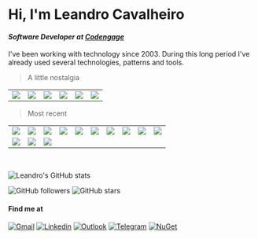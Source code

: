 # Hi, I'm Leandro Cavalheiro 
#### <em>Software Developer at <a href="https://codengage.com/">Codengage</a></em>

I've been working with technology since 2003. During this long period I've already used several technologies, patterns and tools.

> A little nostalgia
<table>
  <tr>
    <td><img src="https://img.shields.io/badge/Clipper-2d2d2d.svg?&style=flat-square&logo=Windows Terminal&logoColor=#4D4D4D"></td>
    <td><img src="https://img.shields.io/badge/Visual_Basic_6-2d2d2d.svg?&style=flat-square&logo=Windows Terminal&logoColor=#4D4D4D"></td>
    <td><img src="https://img.shields.io/badge/Progress-2d2d2d.svg?&style=flat-square&logo=Windows Terminal&logoColor=#4D4D4D"></td>
    <td><img src="https://img.shields.io/badge/Power_Builder-2d2d2d.svg?&style=flat-square&logo=Windows Terminal&logoColor=#4D4D4D"></td>
    <td><img src="https://img.shields.io/badge/Visual_Basic_.NET-2d2d2d.svg?&style=flat-square&logo=.NET&logoColor=#4D4D4D"></td>
    <td><img src="https://img.shields.io/badge/DB2-2d2d2d.svg?&style=flat-square&logo=Windows Terminal&logoColor=#4D4D4D"></td>
  </tr>
</table>  

> Most recent
<table>
  <tr>
    <td><img src="https://img.shields.io/badge/C_Sharp-2d2d2d.svg?&style=flat-square&logo=C Sharp&logoColor=#239120"></td>
    <td><img src="https://img.shields.io/badge/SQL_Server-2d2d2d.svg?&style=flat-square&logo=Microsoft SQL Server&logoColor=#CC2927"></td>    
    <td><img src="https://img.shields.io/badge/PostgreSQL-2d2d2d.svg?&style=flat-square&logo=PostgreSQL&logoColor=#4169E1"></td>
    <td><img src="https://img.shields.io/badge/JavaScript-2d2d2d.svg?&style=flat-square&logo=JavaScript&logoColor=#F7DF1E"></td>          
    <td><img src="https://img.shields.io/badge/Redis-2d2d2d.svg?&style=flat-square&logo=Redis&logoColor=#DC382D"></td>
    <td><img src="https://img.shields.io/badge/Amazon_SQS-2d2d2d.svg?&style=flat-square&logo=Amazon SQS&logoColor=#FF4F8B"></td>
    <td><img src="https://img.shields.io/badge/MVC-2d2d2d.svg?&style=flat-square&logo=Windows Terminal&logoColor=#4D4D4D"></td>
    <td><img src="https://img.shields.io/badge/RestAPI-2d2d2d.svg?&style=flat-square&logo=Windows Terminal&logoColor=#4D4D4D"></td>
    <td><img src="https://img.shields.io/badge/Git-2d2d2d.svg?&style=flat-square&logo=Git&logoColor=#F05032"></td>
    <td><img src="https://img.shields.io/badge/Windows-2d2d2d.svg?&style=flat-square&logo=windows&logoColor=0078D6"></td>           
  </tr>
  <tr>
    <td><img src="https://img.shields.io/badge/Ubuntu-2d2d2d.svg?&style=flat-square&logo=ubuntu&logoColor=#E95420"></td>
    <td><img src="https://img.shields.io/badge/Visual_Studio-2d2d2d.svg?&style=flat-square&logo=Visual Studio&logoColor=#5C2D91"></td>
    <td><img src="https://img.shields.io/badge/Visual_Studio_Code-2d2d2d.svg?&style=flat-square&logo=Visual Studio Code&logoColor=#007ACC"></td>
  </tr>  
</table>
<br>

![Leandro's GitHub stats](https://github-readme-stats.vercel.app/api?username=leandrocavalheiro&show_icons=true&theme=dark)

![GitHub followers](https://img.shields.io/github/followers/leandrocavalheiro?label=Followers&style=social)
![GitHub stars](https://img.shields.io/github/stars/leandrocavalheiro?label=Stars&style=social)

#### Find me at
[![Gmail](https://img.shields.io/badge/-Gmail-c14438?style=flat&logo=Gmail&logoColor=white)](mailto:leo.cavalheiro.ti@gmail.com)
[![Linkedin](https://img.shields.io/badge/-LinkedIn-blue?style=flat&logo=Linkedin&logoColor=white)](https://www.linkedin.com/in/leandrocavalheiro/)
[![Outlook](https://img.shields.io/badge/-Outlook-0078D4?style=flat&logo=Microsoft-Outlook&logoColor=white)](mailto:leandro.cavalheiro.dev@outlook.com)
[![Telegram](https://img.shields.io/badge/-Telegram-blue?style=flat&logo=Telegram&logoColor=white)](https://telegram.me/LeandroCavalheiro/)
[![NuGet](https://img.shields.io/badge/-NuGet-blue?style=flat&logo=Nuget&logoColor=white)](https://www.nuget.org/profiles/leandro.cavalheiro)


